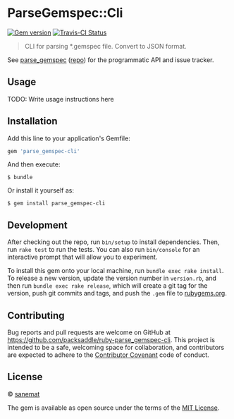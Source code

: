 # ParseGemspec::Cli

[![Gem version][gem-image]][gem-url] [![Travis-CI Status][travis-image]][travis-url]

> CLI for parsing *.gemspec file. Convert to JSON format.

See [parse_gemspec](https://rubygems.org/gems/parse_gemspec) ([repo](https://github.com/packsaddle/ruby-parse_gemspec)) for the programmatic API and issue tracker.


## Usage

TODO: Write usage instructions here


## Installation

Add this line to your application's Gemfile:

```ruby
gem 'parse_gemspec-cli'
```

And then execute:

    $ bundle

Or install it yourself as:

    $ gem install parse_gemspec-cli


## Development

After checking out the repo, run `bin/setup` to install dependencies. Then, run `rake test` to run the tests. You can also run `bin/console` for an interactive prompt that will allow you to experiment.

To install this gem onto your local machine, run `bundle exec rake install`. To release a new version, update the version number in `version.rb`, and then run `bundle exec rake release`, which will create a git tag for the version, push git commits and tags, and push the `.gem` file to [rubygems.org](https://rubygems.org).


## Contributing

Bug reports and pull requests are welcome on GitHub at https://github.com/packsaddle/ruby-parse_gemspec-cli. This project is intended to be a safe, welcoming space for collaboration, and contributors are expected to adhere to the [Contributor Covenant](contributor-covenant.org) code of conduct.


## License

© [sanemat](http://sane.jp)

The gem is available as open source under the terms of the [MIT License](http://opensource.org/licenses/MIT).

[travis-url]: https://travis-ci.org/packsaddle/ruby-parse_gemspec-cli
[travis-image]: https://img.shields.io/travis/packsaddle/ruby-parse_gemspec-cli/master.svg?style=flat-square&label=build%20%28linux%29
[gem-url]: https://rubygems.org/gems/parse_gemspec-cli
[gem-image]: http://img.shields.io/gem/v/parse_gemspec-cli.svg?style=flat-square
